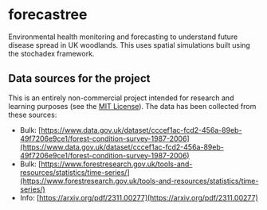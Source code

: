 # forecastree

Environmental health monitoring and forecasting to understand future disease spread in UK woodlands. This uses spatial simulations built using the stochadex framework.

## Data sources for the project

This is an entirely non-commercial project intended for research and learning purposes (see the [MIT License](LICENSE)). The data has been collected from these sources:

- Bulk: [https://www.data.gov.uk/dataset/cccef1ac-fcd2-456a-89eb-49f7206e9ce1/forest-condition-survey-1987-2006](https://www.data.gov.uk/dataset/cccef1ac-fcd2-456a-89eb-49f7206e9ce1/forest-condition-survey-1987-2006)
- Bulk: [https://www.forestresearch.gov.uk/tools-and-resources/statistics/time-series/](https://www.forestresearch.gov.uk/tools-and-resources/statistics/time-series/)
- Info: [https://arxiv.org/pdf/2311.00277](https://arxiv.org/pdf/2311.00277)
